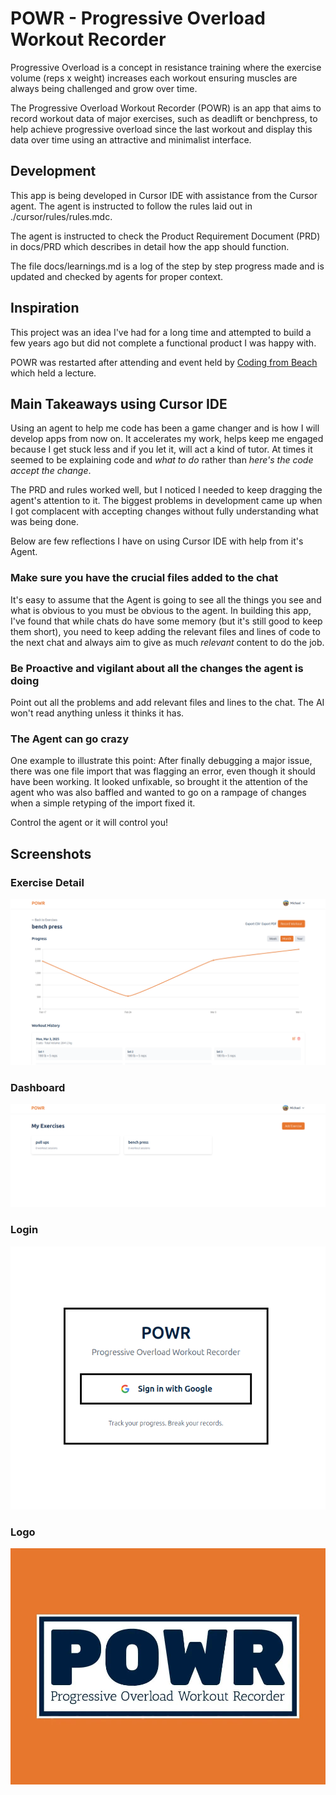# POWR - Progressive Overload Workout Recorder

Progressive Overload is a concept in resistance training where the exercise volume (reps x weight) increases each workout ensuring muscles are always being challenged and grow over time.

The Progressive Overload Workout Recorder (POWR) is an app that aims to record workout data of major exercises, such as deadlift or benchpress, to help achieve progressive overload since the last workout and display this data over time using an attractive and minimalist interface.

## Development

This app is being developed in Cursor IDE with assistance from the Cursor agent. The agent is instructed to follow the rules laid out in ./cursor/rules/rules.mdc.

The agent is instructed to check the Product Requirement Document (PRD) in docs/PRD which describes in detail how the app should function.

The file docs/learnings.md is a log of the step by step progress made and is updated and checked by agents for proper context.

## Inspiration

This project was an idea I've had for a long time and attempted to build a few years ago but did not complete a functional product I was happy with.

POWR was restarted after attending and event held by [Coding from Beach](https://www.peregianhub.com.au/connect/technologists/) which held a lecture.

## Main Takeaways using Cursor IDE

Using an agent to help me code has been a game changer and is how I will develop apps from now on. It accelerates my work, helps keep me engaged because I get stuck less and if you let it, will act a kind of tutor. At times it seemed to be explaining code and *what to do* rather than *here's the code accept the change*.

The PRD and rules worked well, but I noticed I needed to keep dragging the agent's attention to it. The biggest problems in development came up when I got complacent with accepting changes without fully understanding what was being done.

Below are few reflections I have on using Cursor IDE with help from it's Agent.

### Make sure you have the crucial files added to the chat

It's easy to assume that the Agent is going to see all the things you see and what is obvious to you must be obvious to the agent. In building this app, I've found that while chats do have some memory (but it's still good to keep them short), you need to keep adding the relevant files and lines of code to the next chat and always aim to give as much *relevant* content to do the job.

### Be Proactive and vigilant about all the changes the agent is doing

Point out all the problems and add relevant files and lines to the chat. The AI won't read anything unless it thinks it has.

### The Agent can go crazy

One example to illustrate this point: After finally debugging a major issue, there was one file import that was flagging an error, even though it should have been working. It looked unfixable, so brought it the attention of the agent who was also baffled and wanted to go on a rampage of changes when a simple retyping of the import fixed it.

Control the agent or it will control you!

## Screenshots

### Exercise Detail

![Exercise details page.](/docs/screenshots/exerciseDetail.png)

### Dashboard

![Dashboard.](/docs/screenshots/dashboard.png)

### Login

![Login page.](/docs/screenshots/login.png)

### Logo

![POWR logo and header.](/docs/screenshots/powr-logo.jpg)
